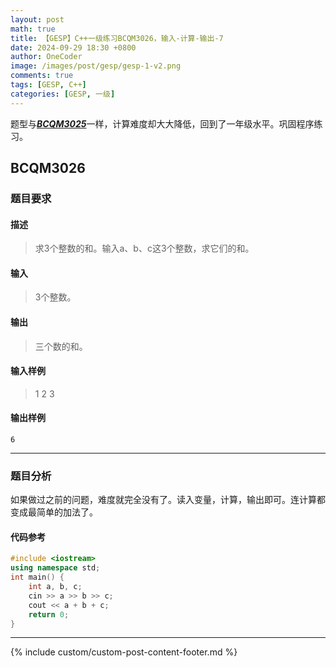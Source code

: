 ```yaml
---
layout: post
math: true
title: 【GESP】C++一级练习BCQM3026，输入-计算-输出-7
date: 2024-09-29 18:30 +0800
author: OneCoder
image: /images/post/gesp/gesp-1-v2.png
comments: true
tags: [GESP, C++]
categories: [GESP, 一级]
---
```

题型与[***BCQM3025***](https://www.coderli.com/gesp-1-bcqm3025/)一样，计算难度却大大降低，回到了一年级水平。巩固程序练习。

<!--more-->

## BCQM3026

### 题目要求

#### 描述

>求3个整数的和。输入a、b、c这3个整数，求它们的和。

#### 输入

>3个整数。

#### 输出

>三个数的和。

#### 输入样例

>1 2 3

#### 输出样例

```console
6
```

---

### 题目分析

如果做过之前的问题，难度就完全没有了。读入变量，计算，输出即可。连计算都变成最简单的加法了。

#### 代码参考

```cpp
#include <iostream>
using namespace std;
int main() {
    int a, b, c;
    cin >> a >> b >> c;
    cout << a + b + c;
    return 0;
}
```

---

{% include custom/custom-post-content-footer.md %}
